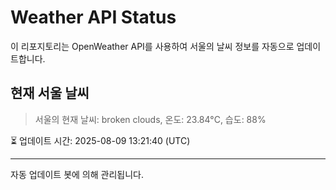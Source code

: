 
# Weather API Status

이 리포지토리는 OpenWeather API를 사용하여 서울의 날씨 정보를 자동으로 업데이트합니다.

## 현재 서울 날씨
> 서울의 현재 날씨: broken clouds, 온도: 23.84°C, 습도: 88%

⏳ 업데이트 시간: 2025-08-09 13:21:40 (UTC)

---
자동 업데이트 봇에 의해 관리됩니다.

